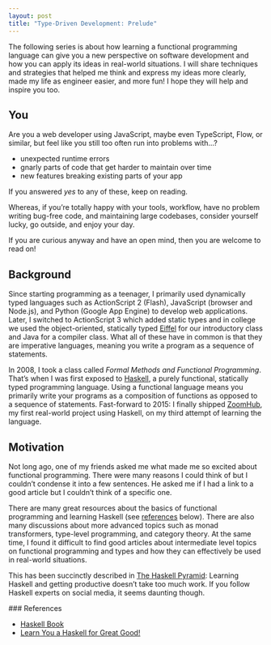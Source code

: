 ```yaml
---
layout: post
title: "Type-Driven Development: Prelude"
---
```


The following series is about how learning a functional programming language can give you a new perspective on software development and how you can apply its ideas in real-world situations. I will share techniques and strategies that helped me think and express my ideas more clearly, made my life as engineer easier, and more fun! I hope they will help and inspire you too.

## You

Are you a web developer using JavaScript, maybe even TypeScript, Flow, or similar, but feel like you still too often run into problems with…?

- unexpected runtime errors
- gnarly parts of code that get harder to maintain over time
- new features breaking existing parts of your app

If you answered _yes_ to any of these, keep on reading.

Whereas, if you’re totally happy with your tools, workflow, have no problem writing bug-free code, and maintaining large codebases, consider yourself lucky, go outside, and enjoy your day.

If you are curious anyway and have an open mind, then you are welcome to read on!

## Background

Since starting programming as a teenager, I primarily used dynamically typed languages such as ActionScript 2 (Flash), JavaScript (browser and Node.js), and Python (Google App Engine) to develop web applications. Later, I switched to ActionScript 3 which added static types and in college we used the object-oriented, statically typed [Eiffel] for our introductory class and Java for a compiler class. What all of these have in common is that they are imperative languages, meaning you write a program as a sequence of statements.

In 2008, I took a class called _Formal Methods and Functional Programming_. That’s when I was first exposed to [Haskell], a purely functional, statically typed programming language. Using a functional language means you primarily write your programs as a composition of functions as opposed to a sequence of statements. Fast-forward to 2015: I finally shipped [ZoomHub], my first real-world project using Haskell, on my third attempt of learning the language.

## Motivation

Not long ago, one of my friends asked me what made me so excited about functional programming. There were many reasons I could think of but I couldn’t condense it into a few sentences. He asked me if I had a link to a good article but I couldn’t think of a specific one.

There are many great resources about the basics of functional programming and learning Haskell (see [references](#references) below). There are also many discussions about more advanced topics such as monad transformers, type-level programming, and category theory. At the same time, I found it difficult to find good articles about intermediate level topics on functional programming and types and how they can effectively be used in real-world situations.

This has been succinctly described in [The Haskell Pyramid]: Learning Haskell and getting productive doesn’t take too much work. If you follow Haskell experts on social media, it seems daunting though.

<a name="references"/>
### References

- [Haskell Book](http://haskellbook.com/)
- [Learn You a Haskell for Great Good!](http://learnyouahaskell.com/)

[eiffel]: https://www.eiffel.org/doc/eiffel/Eiffel
[haskell]: https://haskell-lang.org/
[the haskell pyramid]: https://patrickmn.com/software/the-haskell-pyramid/
[zoomhub]: http://zoomhub.net/

